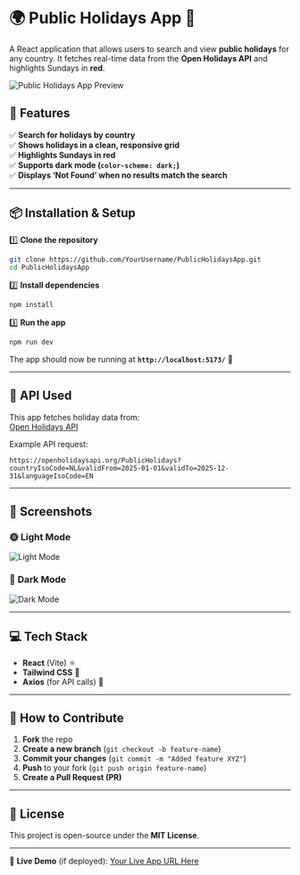 
# **🌍 Public Holidays App 🎉**  

A React application that allows users to search and view **public holidays** for any country. It fetches real-time data from the **Open Holidays API** and highlights Sundays in **red**.  

![Public Holidays App Preview](https://via.placeholder.com/800x400?text=App+Screenshot) <!-- Replace with actual screenshot URL -->



## **🚀 Features**
✅ **Search for holidays by country**  
✅ **Shows holidays in a clean, responsive grid**  
✅ **Highlights Sundays in red**  
✅ **Supports dark mode (`color-scheme: dark;`)**  
✅ **Displays ‘Not Found’ when no results match the search**  

---

## **📦 Installation & Setup**
1️⃣ **Clone the repository**  
```sh
git clone https://github.com/YourUsername/PublicHolidaysApp.git
cd PublicHolidaysApp
```

2️⃣ **Install dependencies**  
```sh
npm install
```

3️⃣ **Run the app**  
```sh
npm run dev
```
The app should now be running at **`http://localhost:5173/`** 🚀

---

## **🔗 API Used**
This app fetches holiday data from:  
[Open Holidays API](https://openholidaysapi.org/)  

Example API request:  
```
https://openholidaysapi.org/PublicHolidays?countryIsoCode=NL&validFrom=2025-01-01&validTo=2025-12-31&languageIsoCode=EN
```

---

## **🎨 Screenshots**
### 🌞 **Light Mode**
![Light Mode](https://via.placeholder.com/600x300?text=Light+Mode) <!-- Replace with actual screenshot URL -->

### 🌙 **Dark Mode**
![Dark Mode](https://via.placeholder.com/600x300?text=Dark+Mode) <!-- Replace with actual screenshot URL -->

---

## **💻 Tech Stack**
- **React** (Vite) ⚛️  
- **Tailwind CSS** 🎨  
- **Axios** (for API calls) 🔗  

---

## **🌟 How to Contribute**
1. **Fork** the repo  
2. **Create a new branch** (`git checkout -b feature-name`)  
3. **Commit your changes** (`git commit -m "Added feature XYZ"`)  
4. **Push** to your fork (`git push origin feature-name`)  
5. **Create a Pull Request (PR)**  

---

## **📜 License**
This project is open-source under the **MIT License**.  

---

🔗 **Live Demo** (if deployed): [Your Live App URL Here](#)  
